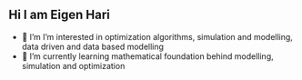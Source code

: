 ## Hi I am Eigen Hari

- 🔭 I’m  I’m interested in optimization algorithms, simulation and modelling, data driven and data based modelling
- 🌱 I’m currently learning mathematical foundation behind  modelling, simulation and optimization





